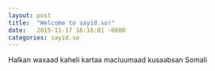 ```yaml
---
layout: post
title:  "Welcome to sayid.so!"
date:   2015-11-17 16:16:01 -0600
categories: sayid.so
---
```

Halkan waxaad kaheli kartaa macluumaad kusaabsan Somali



